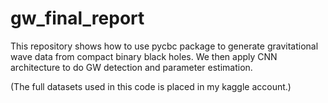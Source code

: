 # gw_final_report
This repository shows how to use pycbc package to generate gravitational wave data from compact binary black holes. We then apply CNN architecture to do GW detection and parameter estimation.

(The full datasets used in this code is placed in my kaggle account.)
